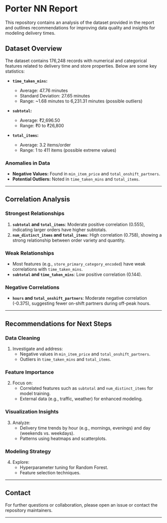 # Porter NN Report

This repository contains an analysis of the dataset provided in the report and outlines recommendations for improving data quality and insights for modeling delivery times.

## Dataset Overview

The dataset contains 176,248 records with numerical and categorical features related to delivery time and store properties. Below are some key statistics:

- **`time_taken_mins`:**
  - Average: 47.76 minutes
  - Standard Deviation: 27.65 minutes
  - Range: ~1.68 minutes to 6,231.31 minutes (possible outliers)
  
- **`subtotal`:**
  - Average: ₹2,696.50
  - Range: ₹0 to ₹26,800

- **`total_items`:**
  - Average: 3.2 items/order
  - Range: 1 to 411 items (possible extreme values)

### Anomalies in Data
- **Negative Values:** Found in `min_item_price` and `total_onshift_partners`.
- **Potential Outliers:** Noted in `time_taken_mins` and `total_items`.

---

## Correlation Analysis

### Strongest Relationships
1. **`subtotal` and `total_items`**: Moderate positive correlation (0.555), indicating larger orders have higher subtotals.
2. **`num_distinct_items` and `total_items`**: High correlation (0.758), showing a strong relationship between order variety and quantity.

### Weak Relationships
- Most features (e.g., `store_primary_category_encoded`) have weak correlations with `time_taken_mins`.
- **`subtotal` and `time_taken_mins`**: Low positive correlation (0.144).

### Negative Correlations
- **`hours` and `total_onshift_partners`**: Moderate negative correlation (-0.375), suggesting fewer on-shift partners during off-peak hours.

---

## Recommendations for Next Steps

### Data Cleaning
1. Investigate and address:
   - Negative values in `min_item_price` and `total_onshift_partners`.
   - Outliers in `time_taken_mins` and `total_items`.

### Feature Importance
2. Focus on:
   - Correlated features such as `subtotal` and `num_distinct_items` for model training.
   - External data (e.g., traffic, weather) for enhanced modeling.

### Visualization Insights
3. Analyze:
   - Delivery time trends by hour (e.g., mornings, evenings) and day (weekends vs. weekdays).
   - Patterns using heatmaps and scatterplots.

### Modeling Strategy
4. Explore:
   - Hyperparameter tuning for Random Forest.
   - Feature selection techniques.

---

## Contact
For further questions or collaboration, please open an issue or contact the repository maintainers.

---
